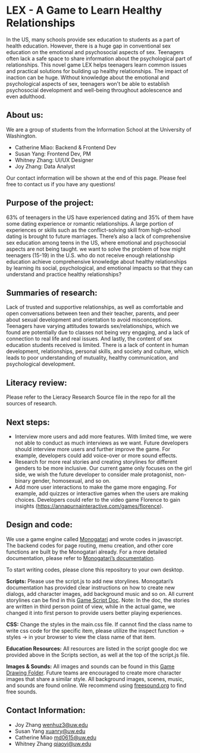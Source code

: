 # LEX - A Game to Learn Healthy Relationships

In the US, many schools provide sex education to students as a part of health education. However, there is a huge gap in conventional sex education on the emotional and psychosocial aspects of sex. Teenagers often lack a safe space to share information about the psychological part of relationships. This novel game LEX helps teenagers learn common issues and practical solutions for building up healthy relationships. The impact of inaction can be huge. Without knowledge about the emotional and psychological aspects of sex, teenagers won't be able to establish psychosocial development and well-being throughout adolescence and even adulthood.

## About us:
We are a group of students from the Information School at the University of Washington. 
- Catherine Miao: Backend & Frontend Dev
- Susan Yang: Frontend Dev, PM
- Whitney Zhang: UI/UX Designer
- Joy Zhang: Data Analyst

Our contact information will be shown at the end of this page. Please feel free to contact us if you have any questions!

## Purpose of the project:

63% of teenagers in the US have experienced dating and 35% of them have some dating experience or romantic relationships. A large portion of experiences or skills such as the conflict-solving skill from high-school dating is brought to future marriages. There’s also a lack of comprehensive sex education among teens in the US,  where emotional and psychosocial aspects are not being taught. we want to solve the problem of how might teenagers (15-19) in the U.S. who do not receive enough relationship education achieve comprehensive knowledge about healthy relationships by learning its social, psychological, and emotional impacts so that they can understand and practice healthy relationships?


## Summaries of research:

Lack of trusted and supportive relationships, as well as comfortable and open conversations between teen and their teacher, parents, and peer about sexual development and orientation to avoid misconceptions. Teenagers have varying attitudes towards sex/relationships, which we found are potentially due to classes not being very engaging, and a lack of connection to real life and real issues. And lastly, the content of sex education students received is limited. There is a lack of content in human development, relationships, personal skills, and society and culture, which leads to poor understanding of mutuality, healthy communication, and psychological development.


## Literacy review:

Please refer to the Lieracy Research Source file in the repo for all the sources of research.


## Next steps:

- Interview more users and add more features. With limited time, we were not able to conduct as much interviews as we want. Future developers should interview more users and further improve the game. For example, developers could add voice-over or more sound effects. 
- Research for more real stories and creating storylines for different genders to be more inclusive. Our current game only focuses on the girl side, we wish the future developer to consider male protagonist, non-binary gender, homosexual, and so on.
- Add more user interactions to make the game more engaging. For example, add quizzes or interactive games when the users are making choices. Developers could refer to the video game Florence to gain insights (https://annapurnainteractive.com/games/florence).

## Design and code:

We use a game engine called [Monogatari](https://monogatari.io/) and wrote codes in javascript. The backend codes for page routing, menu creation, and other core functions are built by the Monogatari already. For a more detailed documentation, please refer to [Monogatari’s documentation](https://developers.monogatari.io/documentation).

To start writing codes, please clone this repository to your own desktop. 

**Scripts:**
Please use the script.js to add new storylines. Monogatari’s documentation has provided clear instructions on how to create new dialogs, add character images, add background music and so on. All current storylines can be find in this [Game Script Doc](https://docs.google.com/document/d/1NV0G52IiRb0c_5QSaJWJKTOQsNuinT5igjB8jSl9lng/edit?usp=sharing). Note: In the doc, the stories are written in third person point of view, while in the actual game, we changed it into first person to provide users better playing experiences. 

**CSS:**
Change the styles in the main.css file. If cannot find the class name to write css code for the specific item, please utilize the inspect function → styles → in your browser to view the class name of that item. 

**Education Resources:**
All resources are listed in the script google doc we provided above in the Scripts section, as well at the top of the script.js file. 

**Images & Sounds:**
All images and sounds can be found in this [Game Drawing Folder](https://drive.google.com/drive/folders/1WgfSwop_V4iqO2HaTn1JGjEkFYN4V4LG?usp=sharing). Future teams are encouraged to create more character images that share a similar style. All background images, scenes, music, and sounds are found online. We recommend using [freesound.org](https://freesound.org/) to find free sounds. 

## Contact Information:
- Joy Zhang wenhuz3@uw.edu
- Susan Yang xuanry@uw.edu
- Catherine Miao md0615@uw.edu
- Whitney Zhang qiaoyi@uw.edu
